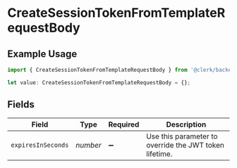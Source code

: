 # CreateSessionTokenFromTemplateRequestBody

## Example Usage

```typescript
import { CreateSessionTokenFromTemplateRequestBody } from '@clerk/backend-sdk/models/operations';

let value: CreateSessionTokenFromTemplateRequestBody = {};
```

## Fields

| Field              | Type     | Required           | Description                                            |
| ------------------ | -------- | ------------------ | ------------------------------------------------------ |
| `expiresInSeconds` | _number_ | :heavy_minus_sign: | Use this parameter to override the JWT token lifetime. |
